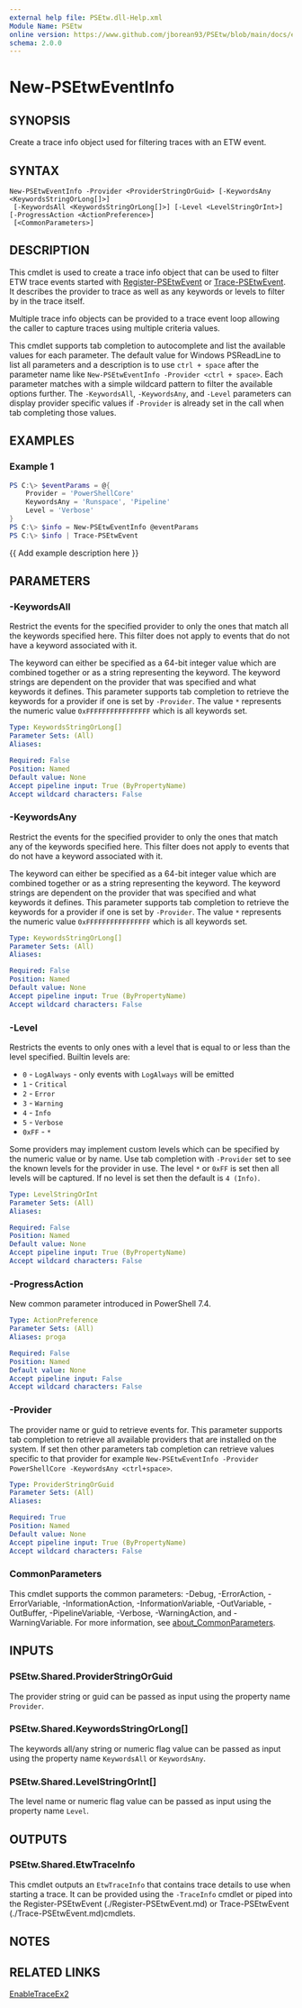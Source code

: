 ```yaml
---
external help file: PSEtw.dll-Help.xml
Module Name: PSEtw
online version: https://www.github.com/jborean93/PSEtw/blob/main/docs/en-US/New-PSEtwEventInfo.md
schema: 2.0.0
---
```


# New-PSEtwEventInfo

## SYNOPSIS
Create a trace info object used for filtering traces with an ETW event.

## SYNTAX

```
New-PSEtwEventInfo -Provider <ProviderStringOrGuid> [-KeywordsAny <KeywordsStringOrLong[]>]
 [-KeywordsAll <KeywordsStringOrLong[]>] [-Level <LevelStringOrInt>] [-ProgressAction <ActionPreference>]
 [<CommonParameters>]
```

## DESCRIPTION
This cmdlet is used to create a trace info object that can be used to filter ETW trace events started with [Register-PSEtwEvent](./Register-PSEtwEvent.md) or [Trace-PSEtwEvent](./Trace-PSEtwEvent.md).
It describes the provider to trace as well as any keywords or levels to filter by in the trace itself.

Multiple trace info objects can be provided to a trace event loop allowing the caller to capture traces using multiple criteria values.

This cmdlet supports tab completion to autocomplete and list the available values for each parameter.
The default value for Windows PSReadLine to list all parameters and a description is to use `ctrl + space` after the parameter name like `New-PSEtwEventInfo -Provider <ctrl + space>`.
Each parameter matches with a simple wildcard pattern to filter the available options further.
The `-KeywordsAll`, `-KeywordsAny`, and `-Level` parameters can display provider specific values if `-Provider` is already set in the call when tab completing those values.

## EXAMPLES

### Example 1
```powershell
PS C:\> $eventParams = @{
    Provider = 'PowerShellCore'
    KeywordsAny = 'Runspace', 'Pipeline'
    Level = 'Verbose'
}
PS C:\> $info = New-PSEtwEventInfo @eventParams
PS C:\> $info | Trace-PSEtwEvent
```

{{ Add example description here }}

## PARAMETERS

### -KeywordsAll
Restrict the events for the specified provider to only the ones that match all the keywords specified here.
This filter does not apply to events that do not have a keyword associated with it.

The keyword can either be specified as a 64-bit integer value which are combined together or as a string representing the keyword.
The keyword strings are dependent on the provider that was specified and what keywords it defines.
This parameter supports tab completion to retrieve the keywords for a provider if one is set by `-Provider`.
The value `*` represents the numeric value `0xFFFFFFFFFFFFFFFF` which is all keywords set.


```yaml
Type: KeywordsStringOrLong[]
Parameter Sets: (All)
Aliases:

Required: False
Position: Named
Default value: None
Accept pipeline input: True (ByPropertyName)
Accept wildcard characters: False
```

### -KeywordsAny
Restrict the events for the specified provider to only the ones that match any of the keywords specified here.
This filter does not apply to events that do not have a keyword associated with it.

The keyword can either be specified as a 64-bit integer value which are combined together or as a string representing the keyword.
The keyword strings are dependent on the provider that was specified and what keywords it defines.
This parameter supports tab completion to retrieve the keywords for a provider if one is set by `-Provider`.
The value `*` represents the numeric value `0xFFFFFFFFFFFFFFFF` which is all keywords set.

```yaml
Type: KeywordsStringOrLong[]
Parameter Sets: (All)
Aliases:

Required: False
Position: Named
Default value: None
Accept pipeline input: True (ByPropertyName)
Accept wildcard characters: False
```

### -Level
Restricts the events to only ones with a level that is equal to or less than the level specified.
Builtin levels are:

+ `0` - `LogAlways` - only events with `LogAlways` will be emitted
+ `1` - `Critical`
+ `2` - `Error`
+ `3` - `Warning`
+ `4` - `Info`
+ `5` - `Verbose`
+ `0xFF` - `*`

Some providers may implement custom levels which can be specified by the numeric value or by name.
Use tab completion with `-Provider` set to see the known levels for the provider in use.
The level `*` or `0xFF` is set then all levels will be captured.
If no level is set then the default is `4 (Info)`.

```yaml
Type: LevelStringOrInt
Parameter Sets: (All)
Aliases:

Required: False
Position: Named
Default value: None
Accept pipeline input: True (ByPropertyName)
Accept wildcard characters: False
```

### -ProgressAction
New common parameter introduced in PowerShell 7.4.

```yaml
Type: ActionPreference
Parameter Sets: (All)
Aliases: proga

Required: False
Position: Named
Default value: None
Accept pipeline input: False
Accept wildcard characters: False
```

### -Provider
The provider name or guid to retrieve events for.
This parameter supports tab completion to retrieve all available providers that are installed on the system.
If set then other parameters tab completion can retrieve values specific to that provider for example `New-PSEtwEventInfo -Provider PowerShellCore -KeywordsAny <ctrl+space>`.

```yaml
Type: ProviderStringOrGuid
Parameter Sets: (All)
Aliases:

Required: True
Position: Named
Default value: None
Accept pipeline input: True (ByPropertyName)
Accept wildcard characters: False
```

### CommonParameters
This cmdlet supports the common parameters: -Debug, -ErrorAction, -ErrorVariable, -InformationAction, -InformationVariable, -OutVariable, -OutBuffer, -PipelineVariable, -Verbose, -WarningAction, and -WarningVariable. For more information, see [about_CommonParameters](http://go.microsoft.com/fwlink/?LinkID=113216).

## INPUTS

### PSEtw.Shared.ProviderStringOrGuid
The provider string or guid can be passed as input using the property name `Provider`.

### PSEtw.Shared.KeywordsStringOrLong[]
The keywords all/any string or numeric flag value can be passed as input using the property name `KeywordsAll` or `KeywordsAny`.

### PSEtw.Shared.LevelStringOrInt[]
The level name or numeric flag value can be passed as input using the property name `Level`.

## OUTPUTS

### PSEtw.Shared.EtwTraceInfo
This cmdlet outputs an `EtwTraceInfo` that contains trace details to use when starting a trace. It can be provided using the `-TraceInfo` cmdlet or piped into the Register-PSEtwEvent (./Register-PSEtwEvent.md) or Trace-PSEtwEvent (./Trace-PSEtwEvent.md)cmdlets.

## NOTES

## RELATED LINKS

[EnableTraceEx2](https://learn.microsoft.com/en-us/windows/win32/api/evntrace/nf-evntrace-enabletraceex2)
